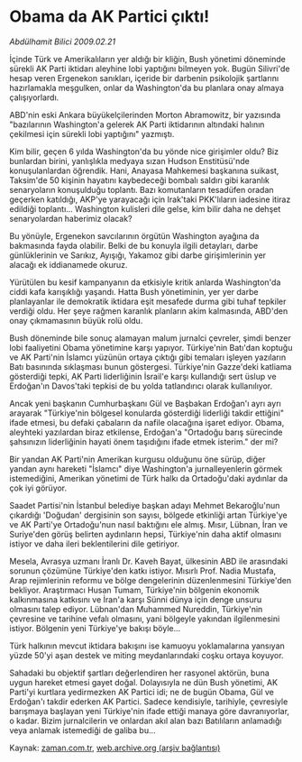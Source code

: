 # Obama da  AK Partici çıktı!

*Abdülhamit Bilici 2009.02.21*

<tr><td class="metin" colspan="2" style="padding-top: 20px; padding-left: 5px; padding-right: 10px;">İçinde Türk ve Amerikalıların yer aldığı bir kliğin, Bush yönetimi döneminde sürekli AK Parti iktidarı aleyhine lobi yaptığını bilmeyen yok. Bugün Silivri'de hesap veren Ergenekon sanıkları, içeride bir darbenin psikolojik şartlarını hazırlamakla meşgulken, onlar da Washington'da bu planlara onay almaya çalışıyorlardı.</td></tr><tr><td class="metin" colspan="2" style="padding-top: 20px; padding-left: 5px; padding-right: 10px;"><p> ABD'nin eski Ankara büyükelçilerinden Morton Abramowitz, bir yazısında "bazılarının Washington'a gelerek AK Parti iktidarının altındaki halının çekilmesi için sürekli lobi yaptığını" yazmıştı.
<p> Kim bilir, geçen 6 yılda Washington'da bu yönde nice girişimler oldu? Biz bunlardan birini, yanlışlıkla medyaya sızan Hudson Enstitüsü'nde konuşulanlardan öğrendik. Hani, Anayasa Mahkemesi başkanına suikast, Taksim'de 50 kişinin hayatını kaybedeceği bombalı saldırı gibi karanlık senaryoların konuşulduğu toplantı. Bazı komutanların tesadüfen oradan geçerken katıldığı, AKP'ye yarayacağı için Irak'taki PKK'lıların iadesine itiraz edildiği toplantı... Washington kulisleri dile gelse, kim bilir daha ne dehşet senaryolardan haberimiz olacak?
<p> Bu yönüyle, Ergenekon savcılarının örgütün Washington ayağına da bakmasında fayda olabilir. Belki de bu konuyla ilgili detayları, darbe günlüklerinin ve Sarıkız, Ayışığı, Yakamoz gibi darbe girişimlerinin yer alacağı ek iddianamede okuruz.
<p> Yürütülen bu kesif kampanyanın da etkisiyle kritik anlarda Washington'da ciddi kafa karışıklığı yaşandı. Hatta Bush yönetiminin, yer yer darbe planlayanlar ile demokratik iktidara eşit mesafede durma gibi tuhaf tepkiler verdiği oldu. Her şeye rağmen karanlık planların akim kalmasında, ABD'den onay çıkmamasının büyük rolü oldu.
<p> Bush döneminde bile sonuç alamayan malum jurnalci çevreler, şimdi benzer lobi faaliyetini Obama yönetimine karşı yapıyor. Türkiye'nin Batı'dan koptuğu ve AK Parti'nin İslamcı yüzünün ortaya çıktığı gibi temaları işleyen yazıların Batı basınında sıklaşması bunun göstergesi. Türkiye'nin Gazze'deki katliama gösterdiği tepki, AK Parti liderliğinin İsrail'e karşı kullandığı sert üslup ve Erdoğan'ın Davos'taki tepkisi de bu yolda tatlandırıcı olarak kullanılıyor.
<p> Ancak yeni başkanın Cumhurbaşkanı Gül ve Başbakan Erdoğan'ı ayrı ayrı arayarak "Türkiye'nin bölgesel konularda gösterdiği liderliği takdir ettiğini" ifade etmesi, bu defaki çabaların da nafile olacağına işaret ediyor. Obama, aleyhteki yazılardan biraz etkilense, Erdoğan'a "Ortadoğu barış sürecinde şahsınızın liderliğinin hayati önem taşıdığını ifade etmek isterim." der mi?
<p> Bir yandan AK Parti'nin Amerikan kurgusu olduğunu öne sürüp, diğer yandan aynı hareketi "İslamcı" diye Washington'a jurnalleyenlerin görmek istemediğini, Amerikan yönetimi de Türk halkı da Ortadoğu'daki aydınlar da çok iyi görüyor.
<p> Saadet Partisi'nin İstanbul belediye başkan adayı Mehmet Bekaroğlu'nun çıkardığı 'Doğudan' dergisinin son sayısı, bölgede etkinliği artan Türkiye'ye ve AK Parti'ye Ortadoğu'nun nasıl baktığını ele almış. Mısır, Lübnan, İran ve Suriye'den görüş belirten aydınların hepsi, Türkiye'nin daha aktif olmasını istiyor ve daha ileri beklentilerini dile getiriyor.
<p> Mesela, Avrasya uzmanı İranlı Dr. Kaveh Bayat, ülkesinin ABD ile arasındaki sorunun çözümüne Türkiye'den katkı istiyor. Mısırlı Prof. Nadia Mustafa, Arap rejimlerinin reformu ve bölge dengelerinin düzenlenmesini Türkiye'den bekliyor. Araştırmacı Husan Tumam, Türkiye'nin bölgenin ekonomik kalkınmasına katkısını ve İran'a karşı Sünni dünya için denge unsuru olmasını talep ediyor. Lübnan'dan Muhammed Nureddin, Türkiye'nin çevresine ve tarihine vefalı olmasını, yani bölgeyle yakından ilgilenmesini istiyor. Bölgenin yeni Türkiye'ye bakışı böyle...
<p> Türk halkının mevcut iktidara bakışını ise kamuoyu yoklamalarına yansıyan yüzde 50'yi aşan destek ve miting meydanlarındaki coşku ortaya koyuyor.
<p> Sahadaki bu objektif şartları değerlendiren her rasyonel aktörün, buna uygun hareket etmesi gayet doğal. Dolayısıyla ne dün Bush yönetimi, AK Parti'yi kurtlara yedirmezken AK Partici idi; ne de bugün Obama, Gül ve Erdoğan'ı takdir ederken AK Partici. Sadece kendisiyle, tarihiyle, çevresiyle barışmaya başlayan yeni Türkiye'nin ifade ettiği manaya göre davranıyorlar, o kadar. Bizim jurnalcilerin ve onlardan akıl alan bazı Batılıların anlamadığı veya anlamak istemediği de galiba bu...<br/></p></p></p></p></p></p></p></p></p></p></p></td></tr>

Kaynak: [zaman.com.tr](http://zaman.com.tr/yazar.do?yazino=817615), [web.archive.org (arşiv bağlantısı)](http://web.archive.org/web/20091018152819/http://www.zaman.com.tr:80/yazar.do?yazino=817615)
